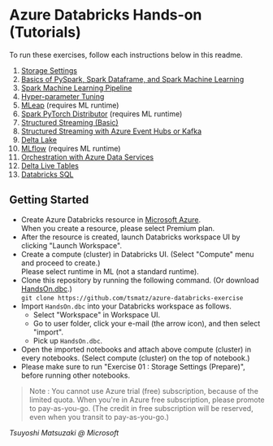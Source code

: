 # Azure Databricks Hands-on (Tutorials)

To run these exercises, follow each instructions below in this readme.

1. [Storage Settings](https://tsmatz.github.io/azure-databricks-exercise/exercise01-blob.html)
2. [Basics of PySpark, Spark Dataframe, and Spark Machine Learning](https://tsmatz.github.io/azure-databricks-exercise/exercise02-pyspark-dataframe.html)
3. [Spark Machine Learning Pipeline](https://tsmatz.github.io/azure-databricks-exercise/exercise03-sparkml-pipeline.html)
4. [Hyper-parameter Tuning](https://tsmatz.github.io/azure-databricks-exercise/exercise04-hyperparams-tuning.html)
5. [MLeap](https://tsmatz.github.io/azure-databricks-exercise/exercise05-mleap.html) (requires ML runtime)
6. [Spark PyTorch Distributor](https://tsmatz.github.io/azure-databricks-exercise/exercise06-dnn-distributor.html) (requires ML runtime)
7. [Structured Streaming (Basic)](https://tsmatz.github.io/azure-databricks-exercise/exercise07-structured-streaming.html)
8. [Structured Streaming with Azure Event Hubs or Kafka](https://tsmatz.github.io/azure-databricks-exercise/exercise08-streaming-eventhub.html)
9. [Delta Lake](https://tsmatz.github.io/azure-databricks-exercise/exercise09-databricks-delta.html)
10. [MLflow](https://tsmatz.github.io/azure-databricks-exercise/exercise10-mlflow.html) (requires ML runtime)
11. [Orchestration with Azure Data Services](https://tsmatz.github.io/azure-databricks-exercise/exercise11-orchestration.html)
12. [Delta Live Tables](https://tsmatz.github.io/azure-databricks-exercise/exercise12-dlt.html)
13. [Databricks SQL](https://tsmatz.github.io/azure-databricks-exercise/exercise13-sql.html)

## Getting Started

- Create Azure Databricks resource in [Microsoft Azure](https://portal.azure.com/).<br>
When you create a resource, please select Premium plan.
- After the resource is created, launch Databricks workspace UI by clicking "Launch Workspace".
- Create a compute (cluster) in Databricks UI. (Select "Compute" menu and proceed to create.)<br>
Please select runtime in ML (not a standard runtime).
- Clone this repository by running the following command. (Or download [HandsOn.dbc](https://github.com/AlkaChaudhary/azure-databricks-exercise/raw/master/HandsOn.dbc).)<br>
```git clone https://github.com/tsmatz/azure-databricks-exercise```
- Import ```HandsOn.dbc``` into your Databricks workspace as follows.
    - Select "Workspace" in Workspace UI.
    - Go to user folder, click your e-mail (the arrow icon), and then select "import".
    - Pick up ```HandsOn.dbc```.
- Open the imported notebooks and attach above compute (cluster) in every notebooks. (Select compute (cluster) on the top of notebook.)
- Please make sure to run "Exercise 01 : Storage Settings (Prepare)", before running other notebooks.

> Note : You cannot use Azure trial (free) subscription, because of the limited quota. When you're in Azure free subscription, please promote to pay-as-you-go. (The credit in free subscription will be reserved, even when you transit to pay-as-you-go.)

*Tsuyoshi Matsuzaki @ Microsoft*
